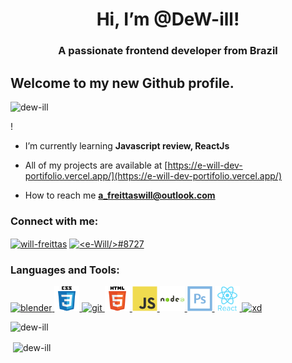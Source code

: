 <h1 align="center">  Hi, I’m @DeW-ill!
  
<h3 align="center">A passionate frontend developer from Brazil</h3>
  
##  Welcome to my new Github profile.




<p align="left"> <img src="https://komarev.com/ghpvc/?username=dew-ill&label=views&color=0e75b6&style=flat" alt="dew-ill" /> </p>!
 

-  I’m currently learning **Javascript review, ReactJs**

- All of my projects are available at [https://e-will-dev-portifolio.vercel.app/](https://e-will-dev-portifolio.vercel.app/)

-  How to reach me **a_freittaswill@outlook.com**

<h3 align="left">Connect with me:</h3>
<p align="left">
<a href="https://linkedin.com/in/will-freittas" target="blank"><img align="center" src="https://raw.githubusercontent.com/rahuldkjain/github-profile-readme-generator/master/src/images/icons/Social/linked-in-alt.svg" alt="will-freittas" height="30" width="40" /></a>
<a href="https://discord.gg/<e-Will/>#8727" target="blank"><img align="center" src="https://raw.githubusercontent.com/rahuldkjain/github-profile-readme-generator/master/src/images/icons/Social/discord.svg" alt="<e-Will/>#8727" height="30" width="40" /></a>
</p>

<h3 align="left">Languages and Tools:</h3>
<p align="left"> <a href="https://www.blender.org/" target="_blank" rel="noreferrer"> <img src="https://download.blender.org/branding/community/blender_community_badge_white.svg" alt="blender" width="40" height="40"/> </a> <a href="https://www.w3schools.com/css/" target="_blank" rel="noreferrer"> <img src="https://raw.githubusercontent.com/devicons/devicon/master/icons/css3/css3-original-wordmark.svg" alt="css3" width="40" height="40"/> </a> <a href="https://git-scm.com/" target="_blank" rel="noreferrer"> <img src="https://www.vectorlogo.zone/logos/git-scm/git-scm-icon.svg" alt="git" width="40" height="40"/> </a> <a href="https://www.w3.org/html/" target="_blank" rel="noreferrer"> <img src="https://raw.githubusercontent.com/devicons/devicon/master/icons/html5/html5-original-wordmark.svg" alt="html5" width="40" height="40"/> </a> <a href="https://developer.mozilla.org/en-US/docs/Web/JavaScript" target="_blank" rel="noreferrer"> <img src="https://raw.githubusercontent.com/devicons/devicon/master/icons/javascript/javascript-original.svg" alt="javascript" width="40" height="40"/> </a> <a href="https://nodejs.org" target="_blank" rel="noreferrer"> <img src="https://raw.githubusercontent.com/devicons/devicon/master/icons/nodejs/nodejs-original-wordmark.svg" alt="nodejs" width="40" height="40"/> </a> <a href="https://www.photoshop.com/en" target="_blank" rel="noreferrer"> <img src="https://raw.githubusercontent.com/devicons/devicon/master/icons/photoshop/photoshop-line.svg" alt="photoshop" width="40" height="40"/> </a> <a href="https://reactjs.org/" target="_blank" rel="noreferrer"> <img src="https://raw.githubusercontent.com/devicons/devicon/master/icons/react/react-original-wordmark.svg" alt="react" width="40" height="40"/> </a> <a href="https://www.adobe.com/products/xd.html" target="_blank" rel="noreferrer"> <img src="https://cdn.worldvectorlogo.com/logos/adobe-xd.svg" alt="xd" width="40" height="40"/> </a> </p>

<p><img align="left" src="https://github-readme-stats.vercel.app/api/top-langs?username=dew-ill&show_icons=true&locale=en&layout=compact" alt="dew-ill" /></p> <br />

<p>&nbsp;<img align="center" src="https://github-readme-stats.vercel.app/api?username=dew-ill&show_icons=true&locale=en" alt="dew-ill" /></p>



<!---
I created this new profile for the purpose of organizing my repositories, and therefore the old one will soon be deleted.
--->
